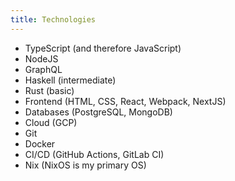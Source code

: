 ```yaml
---
title: Technologies
---
```


- TypeScript (and therefore JavaScript)
- NodeJS
- GraphQL
- Haskell (intermediate)
- Rust (basic)
- Frontend (HTML, CSS, React, Webpack, NextJS)
- Databases (PostgreSQL, MongoDB)
- Cloud (GCP)
- Git
- Docker
- CI/CD (GitHub Actions, GitLab CI)
- Nix (NixOS is my primary OS)
